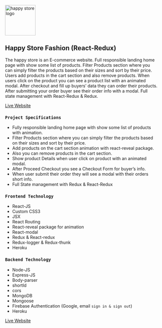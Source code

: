 <img src="https://i.ibb.co/NCr5d4n/happy-store.png" alt="happy store logo" height="100"/>

## Happy Store Fashion (React-Redux) 
The happy store is an E-commerce website. Full responsible landing home page with show some list of products. Filter Products section where you can simply filter the products based on their sizes and
sort by their price. Users add products in the cart section and also remove products. When users click on the product you can see a product list with an animated modal. After checkout and fill up buyers’ data they can order their products. After submitting your order buyer see their order info with a modal. Full state management with React-Redux & Redux. 

[Live Website](https://clone-a6531.web.app/)

### `Project Specifications`
- Fully responsible landing home page with show some list of products with animation.
- Filter Products section where you can simply filter the products based on their sizes and
sort by their price. 
- Add products on the cart section animation with react-reveal package. 
- Also you can remove products in the cart section. 
- Show product Details when user click on product with an animated modal. 
- After Proceed Checkout you see a Checkout Form for buyer’s info.
- When user submit their order they will see a modal with their orders short info. 
- Full State management with Redux & React-Redux 

### `Frontend Technology` 
- React-JS  
- Custom CSS3 
- JSX 
- React Routing 
- React-reveal package for animation
- React-modal 
- Redux & React-redux
- Redux-logger & Redux-thunk 
- Heroku 

### `Backend Technology`
- Node-JS 
- Express-JS 
- Body-parser
- shortId
- cors 
- MongoDB 
- Mongoose
- Firebase Authentication (Google, email `sign in & sign out`) 
- Heroku 

[Live Website](https://clone-a6531.web.app/)
